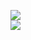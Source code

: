[![](https://img.shields.io/badge/Made%20With-Github%20Spray-lightgrey.svg?style=for-the-badge&logo=github)](https://github.com/Annihil/github-spray#6089)  
[![](https://i.imgur.com/2DrTn0Z.gif)](https://github.com/Annihil/github-spray)